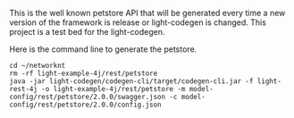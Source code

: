 This is the well known petstore API that will be generated every time a new version of
the framework is release or light-codegen is changed. This project is a test bed for 
the light-codegen.

Here is the command line to generate the petstore.

```
cd ~/networknt
rm -rf light-example-4j/rest/petstore
java -jar light-codegen/codegen-cli/target/codegen-cli.jar -f light-rest-4j -o light-example-4j/rest/petstore -m model-config/rest/petstore/2.0.0/swagger.json -c model-config/rest/petstore/2.0.0/config.json
```
